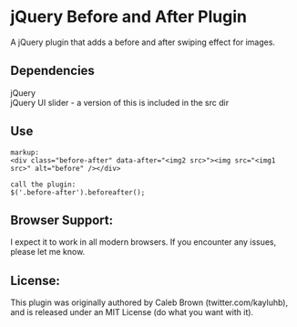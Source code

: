# jQuery Before and After Plugin

A jQuery plugin that adds a before and after swiping effect for images.  

Dependencies
------------

jQuery  
jQuery UI slider - a version of this is included in the src dir  

Use
---
    markup:
    <div class="before-after" data-after="<img2 src>"><img src="<img1 src>" alt="before" /></div>
    
    call the plugin:
    $('.before-after').beforeafter();


Browser Support:
----------------

I expect it to work in all modern browsers.  If you encounter any issues, please let me know.
    
License:
--------

This plugin was originally authored by Caleb Brown (twitter.com/kayluhb), and is released under an MIT License (do what you want with it).  

